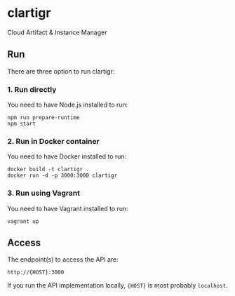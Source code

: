 # clartigr

Cloud Artifact & Instance Manager

## Run

There are three option to run clartigr:



### 1. Run directly

You need to have Node.js installed to run:

    npm run prepare-runtime
    npm start



### 2. Run in Docker container

You need to have Docker installed to run:

    docker build -t clartigr .
    docker run -d -p 3000:3000 clartigr



### 3. Run using Vagrant

You need to have Vagrant installed to run:

    vagrant up



## Access

The endpoint(s) to access the API are:

    http://{HOST}:3000

If you run the API implementation locally, `{HOST}` is most probably `localhost`.
